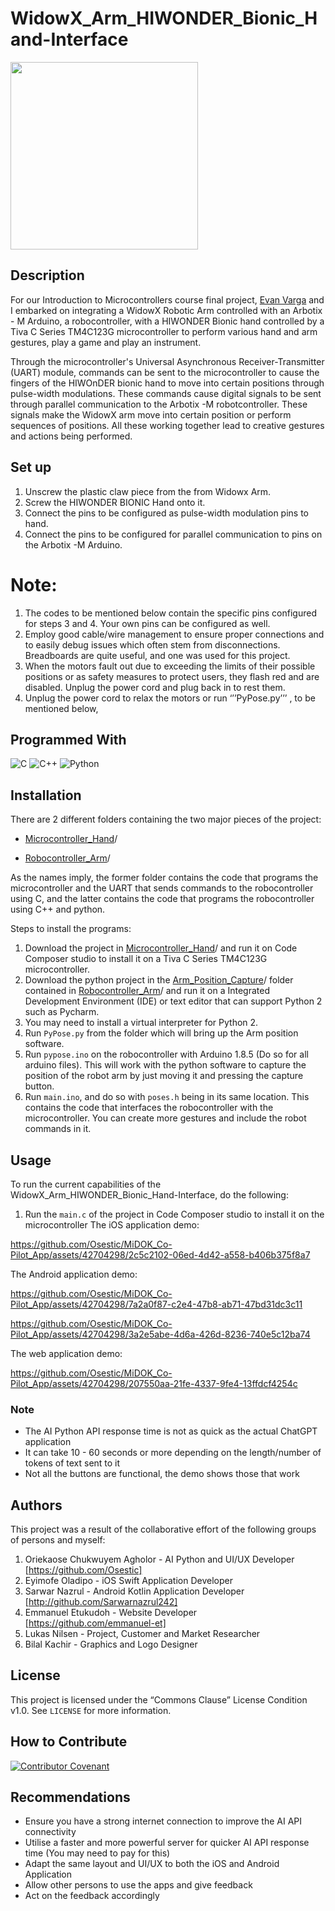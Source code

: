 # WidowX_Arm_HIWONDER_Bionic_Hand-Interface </h2>


<img src="https://github.com/Osestic/WidowX_Arm_HIWONDER_Bionic_Hand-Interface/assets/42704298/25f37eee-65a8-4e1e-a7c2-306f3ad84e96" width="300"/>

## Description
For our Introduction to Microcontrollers course final project, [Evan Varga](https://www.linkedin.com/in/evan-varga-2a21aa221/) and I embarked on integrating a WidowX Robotic Arm controlled with an Arbotix - M Arduino, a robocontroller, with a HIWONDER Bionic hand controlled by a Tiva C Series TM4C123G microcontroller to perform various hand and arm gestures, play a game and play an instrument. 

Through the microcontroller's Universal Asynchronous Receiver-Transmitter (UART) module, commands can be sent to the microcontroller to cause the fingers of the HIWOnDER bionic hand to move into certain positions through pulse-width modulations. These commands cause digital signals to be sent through parallel communication to the Arbotix -M robotcontroller. These signals make the WidowX arm move into certain position or perform sequences of positions. All these working together lead to creative gestures and actions being performed.

## Set up
1.	Unscrew the plastic claw piece from the from Widowx Arm.
2.	Screw the HIWONDER BIONIC Hand onto it.
3.	Connect the pins to be configured as pulse-width modulation pins to hand.
4.	Connect the pins to be configured for parallel communication to pins on the Arbotix -M 
Arduino.

# Note:
1.	The codes to be mentioned below contain the specific pins configured for steps 3 and 4. Your own pins can be configured as well.
2.	Employ good cable/wire management to ensure proper connections and to easily debug issues which often stem from disconnections. Breadboards are quite useful, and one was used for this project.
3.	When the motors fault out due to exceeding the limits of their possible positions or as safety measures to protect users, they flash red and are disabled. Unplug the power cord and plug back in to rest them. 
4.	Unplug the power cord to relax the motors or run ‘’’PyPose.py’’’ , to be mentioned below, 

## Programmed With

![C](https://img.shields.io/badge/c-%2300599C.svg?style=for-the-badge&logo=c&logoColor=white)
![C++](https://img.shields.io/badge/c++-%2300599C.svg?style=for-the-badge&logo=c%2B%2B&logoColor=white)
![Python](https://img.shields.io/badge/python-3670A0?style=for-the-badge&logo=python&logoColor=ffdd54)


## Installation
There are 2 different folders containing the two major pieces of the project:
- [Microcontroller_Hand](https://github.com/Osestic/WidowX_Arm_HIWONDER_Bionic_Hand-Interface/tree/main/Microcontroller_Hand)/

- [Robocontroller_Arm](https://github.com/Osestic/WidowX_Arm_HIWONDER_Bionic_Hand-Interface/tree/main/Robocontroller_Arm)/


As the names imply, the former folder contains the code that programs the microcontroller and the UART that sends commands to the robocontroller using C, and the latter contains the code that programs the robocontroller using C++ and python. 

Steps to install the programs:
1. Download the project in [Microcontroller_Hand](https://github.com/Osestic/WidowX_Arm_HIWONDER_Bionic_Hand-Interface/tree/main/Microcontroller_Hand)/ and run it on Code Composer studio to install it on a Tiva C Series TM4C123G microcontroller.
2. Download the python project in the [Arm_Position_Capture](https://github.com/Osestic/WidowX_Arm_HIWONDER_Bionic_Hand-Interface/tree/main/Robocontroller_Arm/Arm_Position_Capture)/ folder contained in [Robocontroller_Arm](https://github.com/Osestic/WidowX_Arm_HIWONDER_Bionic_Hand-Interface/tree/main/Robocontroller_Arm)/ and run it on a Integrated Development Environment (IDE) or text editor that can support Python 2 such as Pycharm.
3. You may need to install a virtual interpreter for Python 2.
4. Run ```PyPose.py``` from the folder which will bring up the Arm position software.
5. Run ```pypose.ino``` on the robocontroller with Arduino 1.8.5 (Do so for all arduino files). This will work with the python software to capture the position of the robot arm by just moving it and pressing the capture button.
6. Run ```main.ino```, and do so with ```poses.h``` being in its same location. This contains the code that interfaces the robocontroller with the microcontroller. You can create more gestures and include the robot commands in it.

## Usage
To run the current capabilities of the WidowX_Arm_HIWONDER_Bionic_Hand-Interface, do the following:
1. Run the ```main.c``` of the project in Code Composer studio to install it on the microcontroller
The iOS application demo:


https://github.com/Osestic/MiDOK_Co-Pilot_App/assets/42704298/2c5c2102-06ed-4d42-a558-b406b375f8a7





The Android application demo:


https://github.com/Osestic/MiDOK_Co-Pilot_App/assets/42704298/7a2a0f87-c2e4-47b8-ab71-47bd31dc3c11


https://github.com/Osestic/MiDOK_Co-Pilot_App/assets/42704298/3a2e5abe-4d6a-426d-8236-740e5c12ba74


The web application demo:


https://github.com/Osestic/MiDOK_Co-Pilot_App/assets/42704298/207550aa-21fe-4337-9fe4-13ffdcf4254c



  
### Note
- The AI Python API response time is not as quick as the actual ChatGPT application
- It can take 10 - 60 seconds or more depending on the length/number of tokens of text sent to it
- Not all the buttons are functional, the demo shows those that work

  
## Authors
This project was a result of the collaborative effort of the following groups of persons and myself:
1. Oriekaose Chukwuyem Agholor - AI Python and UI/UX Developer [https://github.com/Osestic]
2. Eyimofe Oladipo - iOS Swift Application Developer 
3. Sarwar Nazrul - Android Kotlin Application Developer [http://github.com/Sarwarnazrul242]
4. Emmanuel Etukudoh - Website Developer [https://github.com/emmanuel-et]
5. Lukas Nilsen - Project, Customer and Market Researcher
6. Bilal Kachir - Graphics and Logo Designer


## License
This project is licensed under the “Commons Clause” License Condition v1.0. See ```LICENSE``` for more information.


## How to Contribute
[![Contributor Covenant](https://img.shields.io/badge/Contributor%20Covenant-2.1-4baaaa.svg)](code_of_conduct.md)


## Recommendations
- Ensure you have a strong internet connection to improve the AI API connectivity
- Utilise a faster and more powerful server for quicker AI API response time (You may need to pay for this)
- Adapt the same layout and UI/UX to both the iOS and Android Application
- Allow other persons to use the apps and give feedback
- Act on the feedback accordingly

